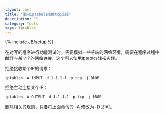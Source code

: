 ```yaml
---
layout: post
title: "使用iptabels拒绝tcp连接"
description: ""
category: Tools
tags: iptables
---
```

{% include JB/setup %}

在对写的程序进行功能测试时，需要模拟一些极端的网络环境，需要在程序过程中断开与某个IP的网络连接，这个可以使用iptables轻松实现。

拒绝接收某个IP的请求：

    iptables -A INPUT -d 1.1.1.1 -p tcp -j DROP

拒绝主动连接某个IP：

    iptables -A OUTPUT -d 1.1.1.1 -p tcp -j DROP

删除相关的规则，只要将上面命令的 -A 修改为 -D 即可。
